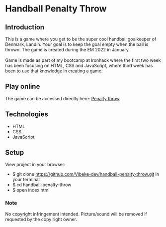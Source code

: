 # Handball Penalty Throw
## Introduction
This is a game where you get to be the super cool handball goalkeeper of Denmark, Landin. Your goal is to keep the goal empty when the ball is thrown. 
The game is created during the EM 2022 in January. <br /> <br />
Game is made as part of my bootcamp at Ironhack where the first two week has been focusing on HTML, CSS and JavaScript, 
where third week has been to use that knowledge in creating a game.  

## Play online
The game can be accessed directly here: [Penalty throw](https://vibeke-dev.github.io/handball-penalty-throw/)

## Technologies
- HTML
- CSS
- JavaScript

## Setup
View project in your browser:
- $ git clone https://github.com/Vibeke-dev/handball-penalty-throw.git in your terminal
- $ cd handball-penalty-throw
- $ open index.html

### Note
No copyright infringement intended. Picture/sound will be removed if requested by the copy right owner. 

